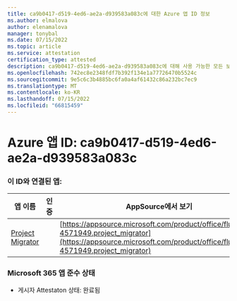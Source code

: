 ```yaml
---
title: ca9b0417-d519-4ed6-ae2a-d939583a083c에 대한 Azure 앱 ID 정보
ms.author: elmalova
author: elenamalova
manager: tonybal
ms.date: 07/15/2022
ms.topic: article
ms.service: attestation
certification_type: attested
description: ca9b0417-d519-4ed6-ae2a-d939583a083c에 대해 사용 가능한 모든 보안 및 규정 준수 정보입니다.
ms.openlocfilehash: 742ec8e2348fdf7b392f134e1a77726470b5524c
ms.sourcegitcommit: 9e5c6c3b4885bc6fa0a4af61432c86a232bc7ec9
ms.translationtype: MT
ms.contentlocale: ko-KR
ms.lasthandoff: 07/15/2022
ms.locfileid: "66815459"
---
```

# <a name="azure-app-id-ca9b0417-d519-4ed6-ae2a-d939583a083c"></a>Azure 앱 ID: ca9b0417-d519-4ed6-ae2a-d939583a083c


### <a name="apps-associated-with-this-id"></a>이 ID와 연결된 앱:
| **앱 이름** | **인증** | **AppSource에서 보기** |
|--------------|---------------|-----------------------|
| [Project Migrator](../forward/fluentpro-4571949.project_migrator.md) |  | [https://appsource.microsoft.com/product/office/fluentpro-4571949.project_migrator](https://appsource.microsoft.com/product/office/fluentpro-4571949.project_migrator) |

### <a name="microsoft-365-app-compliance-status"></a>Microsoft 365 앱 준수 상태
- 게시자 Attestaton 상태: 완료됨
